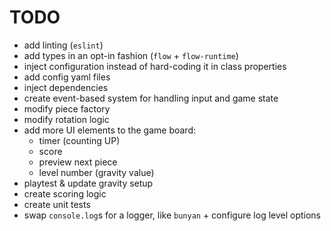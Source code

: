 # TODO

- add linting (`eslint`)
- add types in an opt-in fashion (`flow` + `flow-runtime`)
- inject configuration instead of hard-coding it in class properties
- add config yaml files
- inject dependencies
- create event-based system for handling input and game state
- modify piece factory
- modify rotation logic
- add more UI elements to the game board:
    - timer (counting UP)
    - score
    - preview next piece
    - level number (gravity value)
- playtest & update gravity setup
- create scoring logic
- create unit tests
- swap `console.log`s for a logger, like `bunyan` + configure log level options